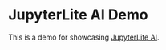 # JupyterLite AI Demo

This is a demo for showcasing [JupyterLite AI](https://github.com/jupyterlite/ai).

